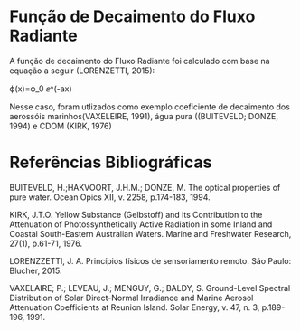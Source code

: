 # Função de Decaimento do Fluxo Radiante

A função de decaimento do Fluxo Radiante foi calculado com base na equação a seguir (LORENZETTI, 2015):

ϕ(x)=ϕ_0 ⅇ^(-ax)

Nesse caso, foram utlizados como exemplo coeficiente de decaimento dos aerossóis marinhos(VAXELEIRE, 1991), água pura ((BUITEVELD; DONZE, 1994) e CDOM (KIRK, 1976)


# Referências Bibliográficas
BUITEVELD, H.;HAKVOORT, J.H.M.; DONZE, M. The optical properties of pure water. Ocean Opics XII, v. 2258, p.174-183, 1994.

KIRK, J.T.O. Yellow Substance (Gelbstoff) and its Contribution to the Attenuation of Photossynthetically Active Radiation in some Inland and Coastal South-Eastern Australian Waters. Marine and Freshwater Research, 27(1), p.61-71, 1976.

LORENZZETTI, J. A. Princípios físicos de sensoriamento remoto. São Paulo: Blucher, 2015.

VAXELAIRE; P.; LEVEAU, J.; MENGUY, G.; BALDY, S. Ground-Level Spectral Distribution of Solar Direct-Normal Irradiance and Marine Aerosol Attenuation Coefficients at Reunion Island. Solar Energy, v. 47, n. 3, p.189-196, 1991.
